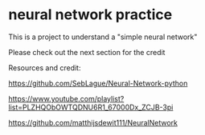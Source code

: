 # neural network practice

This is a project to understand a "simple neural network"

Please check out the next section for the credit 

 Resources and credit: 
 
 https://github.com/SebLague/Neural-Network-python
 
 https://www.youtube.com/playlist?list=PLZHQObOWTQDNU6R1_67000Dx_ZCJB-3pi
 
 https://github.com/matthijsdewit111/NeuralNetwork